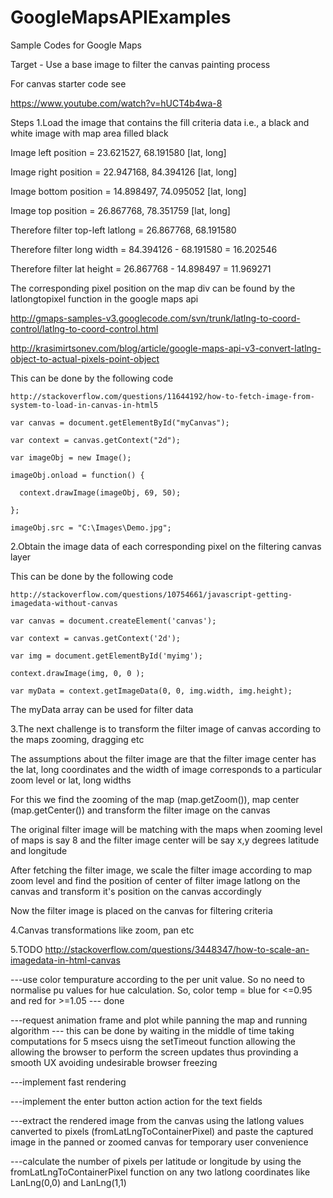 # GoogleMapsAPIExamples
Sample Codes for Google Maps

Target - Use a base image to filter the canvas painting process

For canvas starter code see

https://www.youtube.com/watch?v=hUCT4b4wa-8

Steps
1.Load the image that contains the fill criteria data i.e., a black and white image with map area filled black

  Image left position = 23.621527, 68.191580 [lat, long]
  
  Image right position =  22.947168, 84.394126 [lat, long]
  
  Image bottom position =  14.898497, 74.095052 [lat, long]
  
  Image top position =  26.867768, 78.351759 [lat, long]
  
  Therefore filter top-left latlong = 26.867768, 68.191580
  
  Therefore filter long width = 84.394126 - 68.191580 = 16.202546
  
  Therefore filter lat height = 26.867768 - 14.898497 = 11.969271
  
  The corresponding pixel position on the map div can be found by the latlongtopixel function in the google maps api
  
  http://gmaps-samples-v3.googlecode.com/svn/trunk/latlng-to-coord-control/latlng-to-coord-control.html
  
  http://krasimirtsonev.com/blog/article/google-maps-api-v3-convert-latlng-object-to-actual-pixels-point-object
  
  This can be done by the following code
  
    http://stackoverflow.com/questions/11644192/how-to-fetch-image-from-system-to-load-in-canvas-in-html5
    
    var canvas = document.getElementById("myCanvas");
    
    var context = canvas.getContext("2d");
    
    var imageObj = new Image();
    
    imageObj.onload = function() {
    
      context.drawImage(imageObj, 69, 50);
      
    };
    
    imageObj.src = "C:\Images\Demo.jpg";
    
2.Obtain the image data of each corresponding pixel on the filtering canvas layer

  This can be done by the following code
  
    http://stackoverflow.com/questions/10754661/javascript-getting-imagedata-without-canvas
    
    var canvas = document.createElement('canvas');
    
    var context = canvas.getContext('2d');
    
    var img = document.getElementById('myimg');
    
    context.drawImage(img, 0, 0 );
    
    var myData = context.getImageData(0, 0, img.width, img.height);
    
The myData array can be used for filter data

3.The next challenge is to transform the filter image of canvas according to the maps zooming, dragging etc

  The assumptions about the filter image are that the filter image center has the lat, long coordinates and the width of image corresponds to a particular zoom level or lat, long widths

  For this we find the zooming of the map (map.getZoom()), map center (map.getCenter()) and transform the filter image on the canvas
  
  The original filter image will be matching with the maps when zooming level of maps is say 8 and the filter image center will be say x,y degrees latitude and longitude
  
  After fetching the filter image, we scale the filter image according to map zoom level and find the position of center of filter image latlong on the canvas and transform it's position on the canvas accordingly
  
  Now the filter image is placed on the canvas for filtering criteria

4.Canvas transformations like zoom, pan etc

5.TODO http://stackoverflow.com/questions/3448347/how-to-scale-an-imagedata-in-html-canvas

---use color tempurature according to the per unit value. So no need to normalise pu values for hue calculation.
So, color temp = blue for <=0.95 and red for >=1.05 --- done

---request animation frame and plot while panning the map and running algorithm --- this can be done by waiting in the middle of time taking computations for 5 msecs uisng the setTimeout function allowing the allowing the browser to perform the screen updates thus provinding a smooth UX avoiding undesirable browser freezing

---implement fast rendering

---implement the enter button action action for the text fields

---extract the rendered image from the canvas using the latlong values canverted to pixels (fromLatLngToContainerPixel) and paste the captured image in the panned or zoomed canvas for temporary user convenience

---calculate the number of pixels per  latitude or longitude by using the fromLatLngToContainerPixel function on any two latlong coordinates like LanLng(0,0) and LanLng(1,1)
